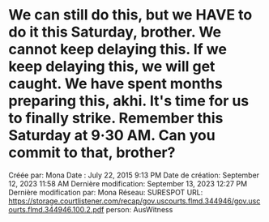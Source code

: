 # We can still do this, but we HAVE to do it this Saturday, brother. We cannot keep delaying this. If we keep delaying this, we will get caught. We have spent months preparing this, akhi. It's time for us to finally strike. Remember this Saturday at 9·30 AM. Can you commit to that, brother?

Créée par: Mona
Date : July 22, 2015 9:13 PM
Date de création: September 12, 2023 11:58 AM
Dernière modification: September 13, 2023 12:27 PM
Dernière modification par: Mona
Réseau: SURESPOT
URL: https://storage.courtlistener.com/recap/gov.uscourts.flmd.344946/gov.uscourts.flmd.344946.100.2.pdf
person: AusWitness